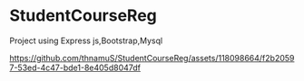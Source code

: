 # StudentCourseReg
Project using Express js,Bootstrap,Mysql 


https://github.com/thnamuS/StudentCourseReg/assets/118098664/f2b20597-53ed-4c47-bde1-8e405d8047df

